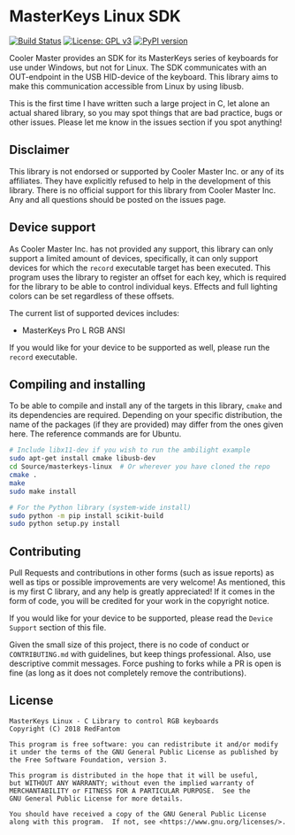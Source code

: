 # MasterKeys Linux SDK
[![Build Status](https://travis-ci.com/RedFantom/masterkeys-linux.svg?token=UBcv5ZyxSrELyQhSpadq&branch=master)](https://travis-ci.com/RedFantom/masterkeys-linux)
[![License: GPL v3](https://img.shields.io/badge/License-GPL%20v3-blue.svg)](https://www.gnu.org/licenses/gpl-3.0)
[![PyPI version](https://badge.fury.io/py/masterkeys.svg)](https://pypi.org/project/masterkeys/)

Cooler Master provides an SDK for its MasterKeys series of keyboards
for use under Windows, but not for Linux. The SDK communicates with an
OUT-endpoint in the USB HID-device of the keyboard. This library aims to
make this communication accessible from Linux by using libusb.

This is the first time I have written such a large project in C, let
alone an actual shared library, so you may spot things that are bad
practice, bugs or other issues. Please let me know in the issues section 
if you spot anything!

## Disclaimer
This library is not endorsed or supported by Cooler Master Inc. or any
of its affiliates. They have explicitly refused to help in the 
development of this library. There is no official support for this 
library from Cooler Master Inc. Any and all questions should be posted 
on the issues page.

## Device support
As Cooler Master Inc. has not provided any support, this library can 
only support a limited amount of devices, specifically, it can only 
support devices for which the `record` executable target has been
executed. This program uses the library to register an offset for each
key, which is required for the library to be able to control individual
keys. Effects and full lighting colors can be set regardless of these
offsets.

The current list of supported devices includes:
- MasterKeys Pro L RGB ANSI

If you would like for your device to be supported as well, please run 
the `record` executable.

## Compiling and installing
To be able to compile and install any of the targets in this library,
`cmake` and its dependencies are required. Depending on your specific
distribution, the name of the packages (if they are provided) may 
differ from the ones given here. The reference commands are for Ubuntu.
```bash
# Include libx11-dev if you wish to run the ambilight example
sudo apt-get install cmake libusb-dev
cd Source/masterkeys-linux  # Or wherever you have cloned the repo
cmake .
make
sudo make install

# For the Python library (system-wide install)
sudo python -m pip install scikit-build
sudo python setup.py install
```

## Contributing
Pull Requests and contributions in other forms (such as issue reports) 
as well as tips or possible improvements are very welcome! As mentioned,
this is my first C library, and any help is greatly appreciated! If it 
comes in the form of code, you will be credited for your work in the
copyright notice.

If you would like for your device to be supported, please read the 
`Device Support` section of this file.

Given the small size of this project, there is no code of conduct or 
`CONTRIBUTING.md` with guidelines, but keep things professional. Also,
use descriptive commit messages. Force pushing to forks while a PR is 
open is fine (as long as it does not completely remove the 
contributions).

## License
```license
MasterKeys Linux - C Library to control RGB keyboards
Copyright (C) 2018 RedFantom

This program is free software: you can redistribute it and/or modify
it under the terms of the GNU General Public License as published by
the Free Software Foundation, version 3.

This program is distributed in the hope that it will be useful,
but WITHOUT ANY WARRANTY; without even the implied warranty of
MERCHANTABILITY or FITNESS FOR A PARTICULAR PURPOSE.  See the
GNU General Public License for more details.

You should have received a copy of the GNU General Public License
along with this program.  If not, see <https://www.gnu.org/licenses/>.
```
